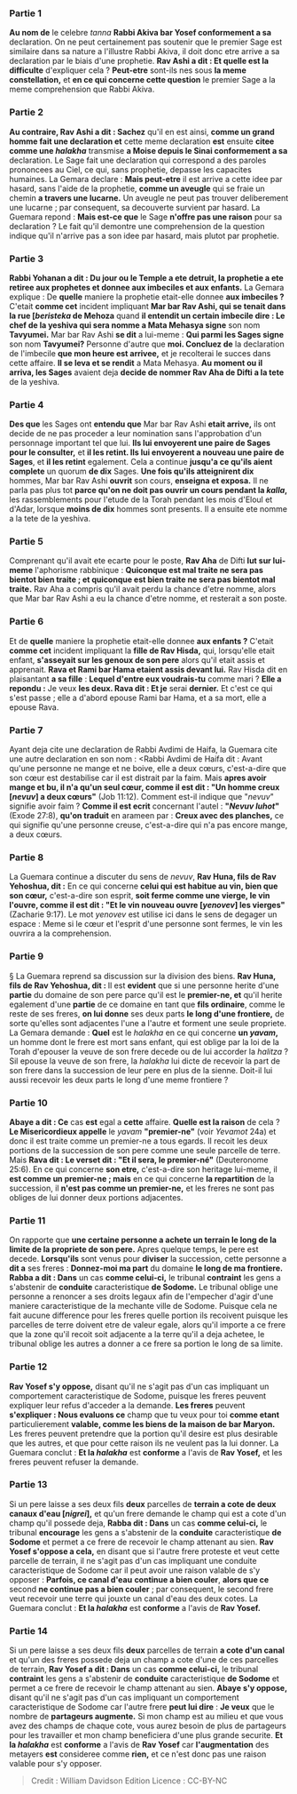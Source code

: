 
### Partie 1
<b>Au nom de</b> le celebre <i>tanna</i> <b>Rabbi Akiva bar Yosef conformement a sa</b> declaration. On ne peut certainement pas soutenir que le premier Sage est similaire dans sa nature a l'illustre Rabbi Akiva, il doit donc etre arrive a sa declaration par le biais d'une prophetie. <b>Rav Ashi a dit : Et quelle est la difficulte</b> d'expliquer cela ? <b>Peut-etre</b> sont-ils nes sous <b>la meme constellation,</b> et <b>en ce qui concerne cette question</b> le premier Sage a la meme comprehension que Rabbi Akiva.

### Partie 2
<b>Au contraire, Rav Ashi a dit : Sachez</b> qu'il en est ainsi, <b>comme un grand homme fait une declaration et</b> cette meme declaration <b>est</b> ensuite <b>citee comme une <i>halakha</i></b> transmise <b>a Moise depuis le Sinai conformement a sa</b> declaration. Le Sage fait une declaration qui correspond a des paroles prononcees au Ciel, ce qui, sans prophetie, depasse les capacites humaines. La Gemara declare : <b>Mais peut-etre</b> il est arrive a cette idee par hasard, sans l'aide de la prophetie, <b>comme un aveugle</b> qui se fraie un chemin <b>a travers une lucarne.</b> Un aveugle ne peut pas trouver deliberement une lucarne ; par consequent, sa decouverte survient par hasard. La Guemara repond : <b>Mais est-ce que</b> le Sage <b>n'offre pas une raison</b> pour sa declaration ? Le fait qu'il demontre une comprehension de la question indique qu'il n'arrive pas a son idee par hasard, mais plutot par prophetie.

### Partie 3
<b>Rabbi Yohanan a dit : Du jour ou le Temple a ete detruit, la prophetie a ete retiree aux prophetes et donnee aux imbeciles et aux enfants.</b> La Gemara explique : De <b>quelle</b> maniere la prophetie etait-elle donnee <b>aux imbeciles ?</b> C'etait <b>comme cet</b> incident impliquant <b>Mar bar Rav Ashi, qui se tenait dans la rue [<i>beristeka</i> de Mehoza</b> quand <b>il entendit un certain imbecile dire : Le chef de la yeshiva qui sera nomme a Mata Mehasya signe</b> son nom <b>Tavyumei.</b> Mar bar Rav Ashi <b>se dit</b> a lui-meme : <b>Qui parmi les Sages signe</b> son nom <b>Tavyumei?</b> Personne d'autre que <b>moi. Concluez de</b> la declaration de l'imbecile <b>que mon heure est arrivee,</b> et je recolterai le succes dans cette affaire. <b>Il se leva et se rendit</b> a Mata Mehasya. <b>Au moment ou il arriva, les Sages</b> avaient deja <b>decide de nommer Rav Aha de Difti a la tete</b> de la yeshiva.

### Partie 4
<b>Des que</b> les Sages ont <b>entendu que</b> Mar bar Rav Ashi <b>etait arrive,</b> ils ont decide de ne pas proceder a leur nomination sans l'approbation d'un personnage important tel que lui. <b>Ils lui envoyerent une paire de Sages pour le consulter,</b> et <b>il les retint. Ils lui envoyerent a nouveau une paire de Sages</b>, et <b>il les retint</b> egalement. Cela a continue <b>jusqu'a ce qu'ils aient complete</b> un quorum <b>de dix</b> Sages. <b>Une fois qu'ils atteignirent dix</b> hommes, Mar bar Rav Ashi <b>ouvrit</b> son cours, <b>enseigna et exposa.</b> Il ne parla pas plus tot <b>parce qu'on ne doit pas ouvrir un cours pendant la <i>kalla</i>,</b> les rassemblements pour l'etude de la Torah pendant les mois d'Eloul et d'Adar, lorsque <b>moins de dix</b> hommes sont presents. Il a ensuite ete nomme a la tete de la yeshiva.

### Partie 5
Comprenant qu'il avait ete ecarte pour le poste, <b>Rav Aha</b> de Difti <b>lut sur lui-meme</b> l'aphorisme rabbinique : <b>Quiconque est mal traite ne sera pas bientot bien traite ; et quiconque est bien traite ne sera pas bientot mal traite.</b> Rav Aha a compris qu'il avait perdu la chance d'etre nomme, alors que Mar bar Rav Ashi a eu la chance d'etre nomme, et resterait a son poste.

### Partie 6
Et de <b>quelle</b> maniere la prophetie etait-elle donnee <b>aux enfants ?</b> C'etait <b>comme cet</b> incident impliquant la <b>fille de Rav Hisda,</b> qui, lorsqu'elle etait enfant, <b>s'asseyait sur les genoux de son pere</b> alors qu'il etait assis et apprenait. <b>Rava et Rami bar Hama etaient assis devant lui.</b> Rav Hisda dit en plaisantant <b>a sa fille</b> : <b>Lequel d'entre eux voudrais-tu</b> comme mari ? <b>Elle a repondu :</b> Je veux <b>les deux. Rava dit : Et je</b> serai <b>dernier.</b> Et c'est ce qui s'est passe ; elle a d'abord epouse Rami bar Hama, et a sa mort, elle a epouse Rava.

### Partie 7
Ayant deja cite une declaration de Rabbi Avdimi de Haifa, la Guemara cite une autre declaration en son nom : <Rabbi Avdimi de Haifa dit : Avant qu'une personne ne mange et ne boive, elle a deux cœurs,</b> c'est-a-dire que son cœur est destabilise car il est distrait par la faim. Mais <b>apres avoir mange et bu, il n'a qu'un seul cœur, comme il est dit : "Un homme creux [<i>nevuv</i>] a deux cœurs"</b> (Job 11:12). Comment est-il indique que "<i>nevuv</i>" signifie avoir faim ? <b>Comme il est ecrit</b> concernant l'autel : <b>"<i>Nevuv luhot</i>"</b> (Exode 27:8), <b>qu'on traduit</b> en arameen par : <b>Creux avec des planches,</b> ce qui signifie qu'une personne creuse, c'est-a-dire qui n'a pas encore mange, a deux cœurs.

### Partie 8
La Guemara continue a discuter du sens de <i>nevuv</i>, <b>Rav Huna, fils de Rav Yehoshua, dit :</b> En ce qui concerne <b>celui qui est habitue au vin, bien que son cœur,</b> c'est-a-dire son esprit, <b>soit ferme comme une vierge, le vin l'ouvre, comme il est dit : "Et le vin nouveau ouvre [<i>yenovev</i>] les vierges"</b> (Zacharie 9:17). Le mot <i>yenovev</i> est utilise ici dans le sens de degager un espace : Meme si le cœur et l'esprit d'une personne sont fermes, le vin les ouvrira a la comprehension.

### Partie 9
§ La Guemara reprend sa discussion sur la division des biens. <b>Rav Huna, fils de Rav Yehoshua, dit : </b> Il est <b>evident</b> que si une personne herite d'une <b>partie</b> du domaine de son pere parce qu'il est le <b>premier-ne, et</b> qu'il herite egalement d'une <b>partie</b> de ce domaine en tant que <b>fils ordinaire</b>, comme le reste de ses freres, <b>on lui donne</b> ses deux parts <b>le long d'une frontiere,</b> de sorte qu'elles sont adjacentes l'une a l'autre et forment une seule propriete. La Gemara demande : <b>Quel</b> est le <i>halakha</i> en ce qui concerne <b>un <i>yavam</i>,</b> un homme dont le frere est mort sans enfant, qui est oblige par la loi de la Torah d'epouser la veuve de son frere decede ou de lui accorder la <i>halitza</i> ? Sil epouse la veuve de son frere, la <i>halakha</i> lui dicte de recevoir la part de son frere dans la succession de leur pere en plus de la sienne. Doit-il lui aussi recevoir les deux parts le long d'une meme frontiere ?

### Partie 10
<b>Abaye a dit : Ce</b> cas <b>est</b> egal a <b>cette</b> affaire. <b>Quelle est la raison</b> de cela ? <b>Le Misericordieux appelle</b> le <i>yavam</i> <b>"premier-ne"</b> (voir <i>Yevamot</i> 24a) et donc il est traite comme un premier-ne a tous egards. Il recoit les deux portions de la succession de son pere comme une seule parcelle de terre. Mais <b>Rava dit : Le verset dit : "Et il sera, le premier-né"</b> (Deuteronome 25:6). En ce qui concerne <b>son etre,</b> c'est-a-dire son heritage lui-meme, il <b>est comme un premier-ne ; mais</b> en ce qui concerne <b>la repartition</b> de la succession, il <b>n'est pas comme un premier-ne,</b> et les freres ne sont pas obliges de lui donner deux portions adjacentes.

### Partie 11
On rapporte que <b>une certaine personne a achete un terrain le long de la limite de la propriete de son pere.</b> Apres quelque temps, le pere est decede. <b>Lorsqu'ils</b> sont venus pour <b>diviser</b> la succession, cette personne a <b>dit a</b> ses freres : <b>Donnez-moi ma part</b> du domaine <b>le long de ma frontiere. Rabba a dit : Dans</b> un cas <b>comme celui-ci,</b> le tribunal <b>contraint</b> les gens a s'abstenir de <b>conduite</b> caracteristique <b>de Sodome.</b> Le tribunal oblige une personne a renoncer a ses droits legaux afin de l'empecher d'agir d'une maniere caracteristique de la mechante ville de Sodome. Puisque cela ne fait aucune difference pour les freres quelle portion ils recoivent puisque les parcelles de terre doivent etre de valeur egale, alors qu'il importe a ce frere que la zone qu'il recoit soit adjacente a la terre qu'il a deja achetee, le tribunal oblige les autres a donner a ce frere sa portion le long de sa limite.

### Partie 12
<b>Rav Yosef s'y oppose,</b> disant qu'il ne s'agit pas d'un cas impliquant un comportement caracteristique de Sodome, puisque les freres peuvent expliquer leur refus d'acceder a la demande. <b>Les freres</b> peuvent <b>s'expliquer : Nous evaluons ce</b> champ que tu veux pour toi <b>comme etant</b> particulierement <b>valable, comme les biens de la maison de bar Maryon.</b> Les freres peuvent pretendre que la portion qu'il desire est plus desirable que les autres, et que pour cette raison ils ne veulent pas la lui donner. La Guemara conclut : <b>Et la <i>halakha</i></b> est <b>conforme</b> a l'avis de <b>Rav Yosef,</b> et les freres peuvent refuser la demande.

### Partie 13
Si un pere laisse a ses deux fils <b>deux</b> parcelles de <b>terrain a cote de deux</b> <b>canaux d'eau [<i>nigrei</i>],</b> et qu'un frere demande le champ qui est a cote d'un champ qu'il possede deja, <b>Rabba dit : Dans</b> un cas <b>comme celui-ci,</b> le tribunal <b>encourage</b> les gens a s'abstenir de la <b>conduite</b> caracteristique <b>de Sodome</b> et permet a ce frere de recevoir le champ attenant au sien. <b>Rav Yosef s'oppose a cela,</b> en disant que si l'autre frere proteste et veut cette parcelle de terrain, il ne s'agit pas d'un cas impliquant une conduite caracteristique de Sodome car il peut avoir une raison valable de s'y opposer : <b>Parfois, ce canal d'eau</b> <b>continue a bien couler</b>, <b>alors que ce</b> second <b>ne continue pas a bien couler</b> ; par consequent, le second frere veut recevoir une terre qui jouxte un canal d'eau des deux cotes. La Guemara conclut : <b>Et la <i>halakha</i></b> est <b>conforme</b> a l'avis de <b>Rav Yosef.</b>

### Partie 14
Si un pere laisse a ses deux fils <b>deux</b> parcelles de terrain <b>a cote d'un canal</b> et qu'un des freres possede deja un champ a cote d'une de ces parcelles de terrain, <b>Rav Yosef a dit : Dans</b> un cas <b>comme celui-ci,</b> le tribunal <b>contraint</b> les gens a s'abstenir de <b>conduite</b> caracteristique <b>de Sodome</b> et permet a ce frere de recevoir le champ attenant au sien. <b>Abaye s'y oppose,</b> disant qu'il ne s'agit pas d'un cas impliquant un comportement caracteristique de Sodome car l'autre frere <b>peut lui dire</b> : <b>Je veux</b> que le nombre de <b>partageurs augmente.</b> Si mon champ est au milieu et que vous avez des champs de chaque cote, vous aurez besoin de plus de partageurs pour les travailler et mon champ beneficiera d'une plus grande securite. <b>Et la <i>halakha</i></b> est <b>conforme</b> a l'avis de <b>Rav Yosef</b> car <b>l'augmentation</b> des metayers <b>est</b> consideree comme <b>rien,</b> et ce n'est donc pas une raison valable pour s'y opposer.

>Credit : William Davidson Edition
>Licence : CC-BY-NC